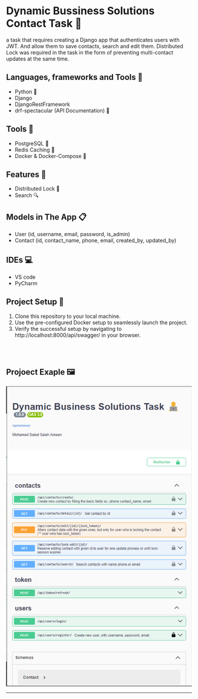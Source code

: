 # Dynamic Bussiness Solutions Contact Task 📀
a task that requires creating a Django app that authenticates users with JWT. And allow them to save contacts, search and edit them.
Distributed Lock was required in the task in the form of preventing multi-contact updates at the same time.

## Languages, frameworks and Tools 📑
 - Python 🐍
 - Django
 - DjangoRestFramework 
 - drf-spectacular (API Documentation) 📃

## Tools 🔎
 - PostgreSQL 🐘
 - Redis Caching 🫙
 - Docker & Docker-Compose 🐳

## Features 🥇
 - Distributed Lock 🔐
 - Search 🔍

## Models in The App 📋
 - User (id, username, email, password, is_admin)
 - Contact (id, contact_name, phone, email, created_by, updated_by)

## IDEs 💻
 - VS code
 - PyCharm

## Project Setup 💽
 1. Clone this repository to your local machine.
 2. Use the pre-configured Docker setup to seamlessly launch the project.
 3. Verify the successful setup by navigating to http://localhost:8000/api/swagger/ in your browser.
<br>
<br>

## Projoect Exaple 🖼️

<div align='center'>
<img src="https://github.com/Mohamed-said-salah/DynamicSolutionsContactTask/blob/main/screen_shots/Screenshot%202024-01-12%20113838.png?raw=true">
<hr/>
</div>
